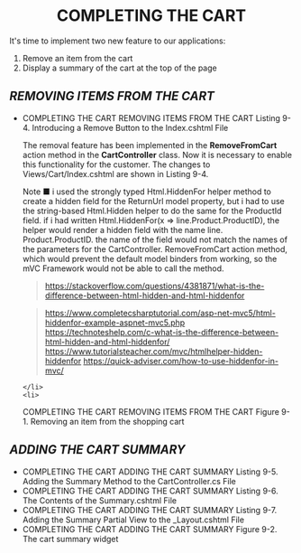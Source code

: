 <h1><div align="center">COMPLETING THE CART</div></h1>
It's time to implement two new feature to our applications:
<ol>
    <li>Remove an item from the cart</li>
    <li>Display a summary of the cart at the top of the page</li>    
</ol>

<h2><i>REMOVING ITEMS FROM THE CART</i></h2>
<ul>
    <li>

COMPLETING THE CART
    REMOVING ITEMS FROM THE CART
        Listing 9-4. Introducing a Remove Button to the Index.cshtml File


The removal feature has been implemented in the <b>RemoveFromCart</b> action method in the <b>CartController</b> class. Now it is necessary to enable this functionality for the customer. The changes to  Views/Cart/Index.cshtml are shown in Listing 9-4.




Note ■ i used the strongly typed Html.HiddenFor helper method to create a hidden field for the ReturnUrl model property, but i had to use the string-based Html.Hidden helper to do the same for the ProductId field. if i had written Html.HiddenFor(x => line.Product.ProductID), the helper would render a hidden field with the name line. Product.ProductID. the name of the field would not match the names of the parameters for the CartController. RemoveFromCart action method, which would prevent the default model binders from working, so the mVC Framework would not be able to call the method.

> https://stackoverflow.com/questions/4381871/what-is-the-difference-between-html-hidden-and-html-hiddenfor



> https://www.completecsharptutorial.com/asp-net-mvc5/html-hiddenfor-example-aspnet-mvc5.php
> https://technoteshelp.com/c-what-is-the-difference-between-html-hidden-and-html-hiddenfor/
> https://www.tutorialsteacher.com/mvc/htmlhelper-hidden-hiddenfor
> https://quick-adviser.com/how-to-use-hiddenfor-in-mvc/







    </li>
    <li>
COMPLETING THE CART
    REMOVING ITEMS FROM THE CART
        Figure 9-1. Removing an item from the shopping cart
    </li>    
</ul>

<h2><i>ADDING THE CART SUMMARY</i></h2>
<ul>
    <li>
COMPLETING THE CART
    ADDING THE CART SUMMARY
        Listing 9-5. Adding the Summary Method to the CartController.cs File
    </li>    
    <li>
COMPLETING THE CART
    ADDING THE CART SUMMARY
        Listing 9-6. The Contents of the Summary.cshtml File
    </li>    
    <li>
COMPLETING THE CART
    ADDING THE CART SUMMARY
        Listing 9-7. Adding the Summary Partial View to the _Layout.cshtml File
    </li>    
    <li>
COMPLETING THE CART
    ADDING THE CART SUMMARY
        Figure 9-2. The cart summary widget    
    </li>    
</ul>
